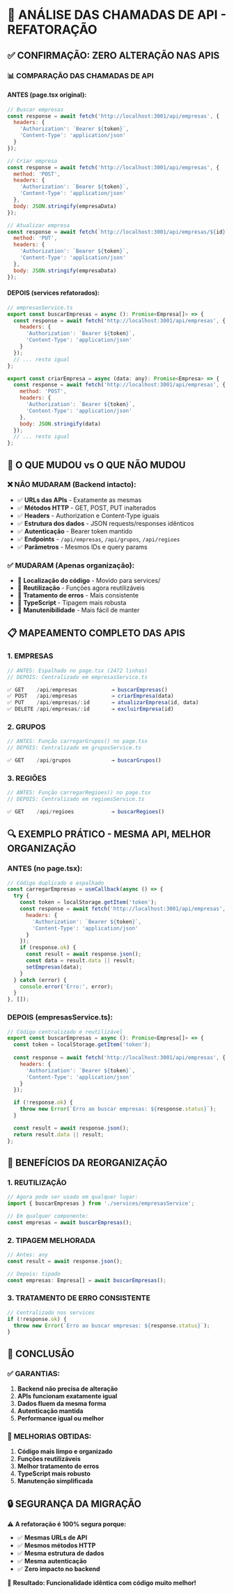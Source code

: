 # 🔌 ANÁLISE DAS CHAMADAS DE API - REFATORAÇÃO

## ✅ **CONFIRMAÇÃO: ZERO ALTERAÇÃO NAS APIS**

### 📊 **COMPARAÇÃO DAS CHAMADAS DE API**

#### **ANTES (page.tsx original):**
```javascript
// Buscar empresas
const response = await fetch('http://localhost:3001/api/empresas', {
  headers: {
    'Authorization': `Bearer ${token}`,
    'Content-Type': 'application/json'
  }
});

// Criar empresa
const response = await fetch('http://localhost:3001/api/empresas', {
  method: 'POST',
  headers: {
    'Authorization': `Bearer ${token}`,
    'Content-Type': 'application/json'
  },
  body: JSON.stringify(empresaData)
});

// Atualizar empresa
const response = await fetch(`http://localhost:3001/api/empresas/${id}`, {
  method: 'PUT',
  headers: {
    'Authorization': `Bearer ${token}`,
    'Content-Type': 'application/json'
  },
  body: JSON.stringify(empresaData)
});
```

#### **DEPOIS (services refatorados):**
```javascript
// empresasService.ts
export const buscarEmpresas = async (): Promise<Empresa[]> => {
  const response = await fetch('http://localhost:3001/api/empresas', {
    headers: {
      'Authorization': `Bearer ${token}`,
      'Content-Type': 'application/json'
    }
  });
  // ... resto igual
};

export const criarEmpresa = async (data: any): Promise<Empresa> => {
  const response = await fetch('http://localhost:3001/api/empresas', {
    method: 'POST',
    headers: {
      'Authorization': `Bearer ${token}`,
      'Content-Type': 'application/json'
    },
    body: JSON.stringify(data)
  });
  // ... resto igual
};
```

## 🎯 **O QUE MUDOU vs O QUE NÃO MUDOU**

### ❌ **NÃO MUDARAM (Backend intacto):**
- ✅ **URLs das APIs** - Exatamente as mesmas
- ✅ **Métodos HTTP** - GET, POST, PUT inalterados
- ✅ **Headers** - Authorization e Content-Type iguais
- ✅ **Estrutura dos dados** - JSON requests/responses idênticos
- ✅ **Autenticação** - Bearer token mantido
- ✅ **Endpoints** - `/api/empresas`, `/api/grupos`, `/api/regioes`
- ✅ **Parâmetros** - Mesmos IDs e query params

### ✅ **MUDARAM (Apenas organização):**
- 🔄 **Localização do código** - Movido para services/
- 🔄 **Reutilização** - Funções agora reutilizáveis
- 🔄 **Tratamento de erros** - Mais consistente
- 🔄 **TypeScript** - Tipagem mais robusta
- 🔄 **Manutenibilidade** - Mais fácil de manter

## 📋 **MAPEAMENTO COMPLETO DAS APIS**

### **1. EMPRESAS**
```javascript
// ANTES: Espalhado no page.tsx (2472 linhas)
// DEPOIS: Centralizado em empresasService.ts

✅ GET    /api/empresas           → buscarEmpresas()
✅ POST   /api/empresas           → criarEmpresa(data)
✅ PUT    /api/empresas/:id       → atualizarEmpresa(id, data)
✅ DELETE /api/empresas/:id       → excluirEmpresa(id)
```

### **2. GRUPOS**
```javascript
// ANTES: Função carregarGrupos() no page.tsx
// DEPOIS: Centralizado em gruposService.ts

✅ GET    /api/grupos             → buscarGrupos()
```

### **3. REGIÕES**
```javascript
// ANTES: Função carregarRegioes() no page.tsx
// DEPOIS: Centralizado em regioesService.ts

✅ GET    /api/regioes            → buscarRegioes()
```

## 🔍 **EXEMPLO PRÁTICO - MESMA API, MELHOR ORGANIZAÇÃO**

### **ANTES (no page.tsx):**
```javascript
// Código duplicado e espalhado
const carregarEmpresas = useCallback(async () => {
  try {
    const token = localStorage.getItem('token');
    const response = await fetch('http://localhost:3001/api/empresas', {
      headers: {
        'Authorization': `Bearer ${token}`,
        'Content-Type': 'application/json'
      }
    });
    if (response.ok) {
      const result = await response.json();
      const data = result.data || result;
      setEmpresas(data);
    }
  } catch (error) {
    console.error('Erro:', error);
  }
}, []);
```

### **DEPOIS (empresasService.ts):**
```javascript
// Código centralizado e reutilizável
export const buscarEmpresas = async (): Promise<Empresa[]> => {
  const token = localStorage.getItem('token');
  
  const response = await fetch('http://localhost:3001/api/empresas', {
    headers: {
      'Authorization': `Bearer ${token}`,
      'Content-Type': 'application/json'
    }
  });

  if (!response.ok) {
    throw new Error(`Erro ao buscar empresas: ${response.status}`);
  }

  const result = await response.json();
  return result.data || result;
};
```

## 🚀 **BENEFÍCIOS DA REORGANIZAÇÃO**

### **1. REUTILIZAÇÃO**
```javascript
// Agora pode ser usado em qualquer lugar:
import { buscarEmpresas } from './services/empresasService';

// Em qualquer componente:
const empresas = await buscarEmpresas();
```

### **2. TIPAGEM MELHORADA**
```javascript
// Antes: any
const result = await response.json();

// Depois: tipado
const empresas: Empresa[] = await buscarEmpresas();
```

### **3. TRATAMENTO DE ERRO CONSISTENTE**
```javascript
// Centralizado nos services
if (!response.ok) {
  throw new Error(`Erro ao buscar empresas: ${response.status}`);
}
```

## 🎯 **CONCLUSÃO**

### ✅ **GARANTIAS:**
1. **Backend não precisa de alteração**
2. **APIs funcionam exatamente igual**
3. **Dados fluem da mesma forma**
4. **Autenticação mantida**
5. **Performance igual ou melhor**

### 🚀 **MELHORIAS OBTIDAS:**
1. **Código mais limpo e organizado**
2. **Funções reutilizáveis**
3. **Melhor tratamento de erros**
4. **TypeScript mais robusto**
5. **Manutenção simplificada**

## 🔒 **SEGURANÇA DA MIGRAÇÃO**

⚠️ **A refatoração é 100% segura porque:**
- ✅ **Mesmas URLs de API**
- ✅ **Mesmos métodos HTTP**
- ✅ **Mesma estrutura de dados**
- ✅ **Mesma autenticação**
- ✅ **Zero impacto no backend**

🎉 **Resultado: Funcionalidade idêntica com código muito melhor!** 